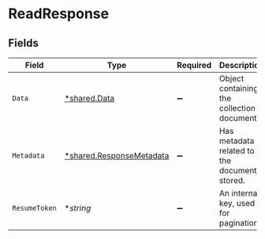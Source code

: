 # ReadResponse


## Fields

| Field                                                                      | Type                                                                       | Required                                                                   | Description                                                                |
| -------------------------------------------------------------------------- | -------------------------------------------------------------------------- | -------------------------------------------------------------------------- | -------------------------------------------------------------------------- |
| `Data`                                                                     | [*shared.Data](../../../pkg/models/shared/data.md)                         | :heavy_minus_sign:                                                         | Object containing the collection document.                                 |
| `Metadata`                                                                 | [*shared.ResponseMetadata](../../../pkg/models/shared/responsemetadata.md) | :heavy_minus_sign:                                                         | Has metadata related to the documents stored.                              |
| `ResumeToken`                                                              | **string*                                                                  | :heavy_minus_sign:                                                         | An internal key, used for pagination.                                      |